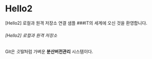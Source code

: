 # Hello2
[Hello2] 로컬과 원격 저장소 연결 샘플
###IT의 세계에 오신 것을 환영합니다.
###### [Hello2] 로컬과 원격 저장소

Git은 *깃털*처럼 가벼운 **분산버전관리** 시스템이다.

